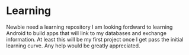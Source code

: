 # Learning
Newbie need a learning repository
I am looking fordward to learning Android to build apps that will link to my databases and exchange information.  At least this will be my first project once I get pass the initial learning curve.
Any help would be greatly appreciated.
